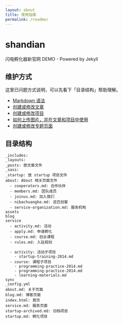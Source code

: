 ```yaml
---
layout: about
title: 使用指南
permalink: /readme/
---
```


# shandian

闪电孵化器新官网 DEMO - Powered by Jekyll 

## 维护方式

这里已问题方式说明，可以先看下「目录结构」帮助理解。

* [Markdown 语法](https://github.com/tinyao/shandian/wiki/%E5%88%9B%E5%BB%BA%E6%88%96%E4%BF%AE%E6%94%B9%E6%96%87%E7%AB%A0)
* [创建或修改文章](https://github.com/tinyao/shandian/wiki/%E5%88%9B%E5%BB%BA%E6%88%96%E4%BF%AE%E6%94%B9%E6%96%87%E7%AB%A0)
* [创建或修改项目](https://github.com/tinyao/shandian/wiki/%E5%88%9B%E5%BB%BA%E6%88%96%E4%BF%AE%E6%94%B9%E9%A1%B9%E7%9B%AE)
* [如何上传图片，并在文章和项目中使用](https://github.com/tinyao/shandian/wiki/%E5%A6%82%E4%BD%95%E4%B8%8A%E4%BC%A0%E5%9B%BE%E7%89%87%EF%BC%8C%E5%B9%B6%E5%9C%A8%E6%96%87%E7%AB%A0%E5%92%8C%E9%A1%B9%E7%9B%AE%E4%B8%AD%E4%BD%BF%E7%94%A8)
* [创建或修改专题页面](https://github.com/tinyao/shandian/wiki/创建或修改专题页面)


## 目录结构

```
_includes: 
_layouts:
_posts: 放文章文件
_sass:
_startup: 放 startup 项目文件
about: About 相关页面文件
  - cooperators.md: 合作伙伴
  - members.md: 团队成员
  - joinus.md: 加入我们
  - nibachuangke.md: 泥巴创客
  - service-organization.md: 服务机构
assets
blog
service
  - activity.md: 活动
  - apply.md: 申请孵化
  - course.md: 创业课程
  - rules.md: 入驻规则

  - activity: 活动子项目
    - startup-training-2014.md
  - course: 课程子项目
    - programming-practice-2014.md
    - programming-practice-2014.md
    - learning-materials.md
sync
_config.yml
about.md: 关于页面
blog.md: 博客页面
index.html: 首页
service.md: 服务页面
startup-archived.md: 归档项目
startup.md: 孵化项目
```